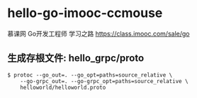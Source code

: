 # hello-go-imooc-ccmouse
慕课网 Go开发工程师 学习之路 https://class.imooc.com/sale/go

## 生成存根文件: hello_grpc/proto
```
$ protoc --go_out=. --go_opt=paths=source_relative \
    --go-grpc_out=. --go-grpc_opt=paths=source_relative \
    helloworld/helloworld.proto
```